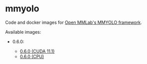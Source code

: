 # mmyolo
Code and docker images for [Open MMLab's MMYOLO framework](https://github.com/open-mmlab/mmyolo).

Available images:

* 0.6.0:

  * [0.6.0 (CUDA 11.1)](0.6.0_cuda11.1)
  * [0.6.0 (CPU)](0.6.0_cpu)
